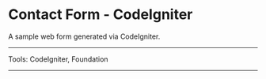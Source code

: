 
# Contact Form - CodeIgniter

A sample web form generated via CodeIgniter.

*******************
Tools: CodeIgniter, Foundation
*******************
